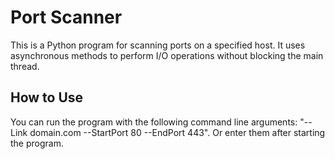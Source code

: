 # Port Scanner

This is a Python program for scanning ports on a specified host. It uses asynchronous methods to perform I/O operations without blocking the main thread.

## How to Use

You can run the program with the following command line arguments: "--Link domain.com --StartPort 80 --EndPort 443". Or enter them after starting the program.
